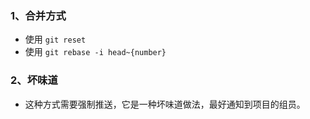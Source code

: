 ### 1、合并方式
- 使用 `git reset`
- 使用 `git rebase -i head~{number}`

### 2、坏味道
- 这种方式需要强制推送，它是一种坏味道做法，最好通知到项目的组员。